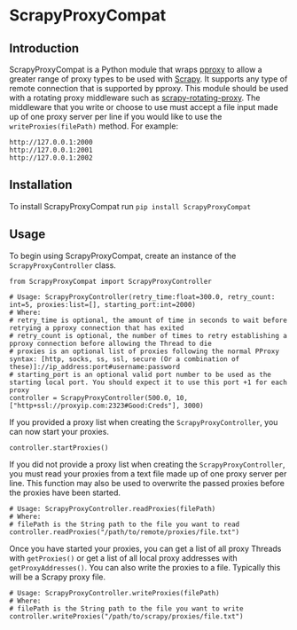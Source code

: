 # ScrapyProxyCompat

## Introduction
ScrapyProxyCompat is a Python module that wraps [pproxy](https://pypi.org/project/pproxy/) to allow a greater range of proxy types to be used with [Scrapy](https://scrapy.org/). It supports any type of remote connection that is supported by pproxy. This module should be used with a rotating proxy middleware such as [scrapy-rotating-proxy](https://github.com/TeamHG-Memex/scrapy-rotating-proxies). The middleware that you write or choose to use must accept a file input made up of one proxy server per line if you would like to use the `writeProxies(filePath)` method.
For example:
```
http://127.0.0.1:2000
http://127.0.0.1:2001
http://127.0.0.1:2002
```

## Installation
To install ScrapyProxyCompat run `pip install ScrapyProxyCompat`
    
## Usage
To begin using ScrapyProxyCompat, create an instance of the `ScrapyProxyController` class.
```
from ScrapyProxyCompat import ScrapyProxyController

# Usage: ScrapyProxyController(retry_time:float=300.0, retry_count: int=5, proxies:list=[], starting_port:int=2000)
# Where:
# retry_time is optional, the amount of time in seconds to wait before retrying a pproxy connection that has exited
# retry_count is optional, the number of times to retry establishing a pproxy connection before allowing the Thread to die
# proxies is an optional list of proxies following the normal PProxy syntax: [http, socks, ss, ssl, secure (Or a combination of these)]://ip_address:port#username:password
# starting_port is an optional valid port number to be used as the starting local port. You should expect it to use this port +1 for each proxy
controller = ScrapyProxyController(500.0, 10, ["http+ssl://proxyip.com:2323#Good:Creds"], 3000)
```
If you provided a proxy list when creating the `ScrapyProxyController`, you can now start your proxies.
```
controller.startProxies()
```
If you did not provide a proxy list when creating the `ScrapyProxyController`, you must read your proxies from a text file made up of one proxy server per line. This function may also be used to overwrite the passed proxies before the proxies have been started.
```
# Usage: ScrapyProxyController.readProxies(filePath)
# Where:
# filePath is the String path to the file you want to read
controller.readProxies("/path/to/remote/proxies/file.txt")
```
Once you have started your proxies, you can get a list of all proxy Threads with `getProxies()` or get a list of all local proxy addresses with `getProxyAddresses()`.
You can also write the proxies to a file. Typically this will be a Scrapy proxy file.
```
# Usage: ScrapyProxyController.writeProxies(filePath)
# Where:
# filePath is the String path to the file you want to write
controller.writeProxies("/path/to/scrapy/proxies/file.txt")
```
